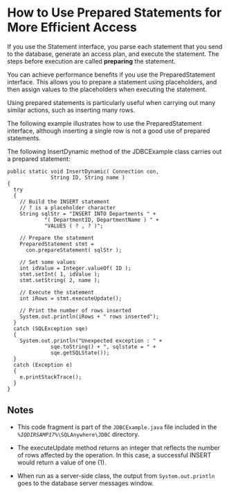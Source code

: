 <!-- loio3be145ae6c5f1014a0dac6b99c2be9c5 -->

# How to Use Prepared Statements for More Efficient Access

If you use the Statement interface, you parse each statement that you send to the database, generate an access plan, and execute the statement. The steps before execution are called **preparing** the statement.

You can achieve performance benefits if you use the PreparedStatement interface. This allows you to prepare a statement using placeholders, and then assign values to the placeholders when executing the statement.

Using prepared statements is particularly useful when carrying out many similar actions, such as inserting many rows.



The following example illustrates how to use the PreparedStatement interface, although inserting a single row is not a good use of prepared statements.

The following InsertDynamic method of the JDBCExample class carries out a prepared statement:

```
public static void InsertDynamic( Connection con,
              String ID, String name )
{
  try 
  {
    // Build the INSERT statement
    // ? is a placeholder character
    String sqlStr = "INSERT INTO Departments " +
            "( DepartmentID, DepartmentName ) " +
            "VALUES ( ? , ? )";

    // Prepare the statement
    PreparedStatement stmt =
      con.prepareStatement( sqlStr );

    // Set some values
    int idValue = Integer.valueOf( ID );
    stmt.setInt( 1, idValue );
    stmt.setString( 2, name );

    // Execute the statement
    int iRows = stmt.executeUpdate();

    // Print the number of rows inserted
    System.out.println(iRows + " rows inserted");
  }
  catch (SQLException sqe)
  {
    System.out.println("Unexpected exception : " +
              sqe.toString() + ", sqlstate = " +
              sqe.getSQLState());
  }
  catch (Exception e)
  {
    e.printStackTrace();
  }
}
```



## Notes

-   This code fragment is part of the `JDBCExample.java` file included in the <code><i>%IQDIRSAMP17%</i>\SQLAnywhere\JDBC</code> directory.

-   The executeUpdate method returns an integer that reflects the number of rows affected by the operation. In this case, a successful INSERT would return a value of one \(1\).

-   When run as a server-side class, the output from `System.out.println` goes to the database server messages window.


